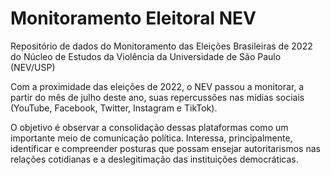 # Monitoramento Eleitoral NEV
Repositório de dados do Monitoramento das Eleições Brasileiras de 2022 do Núcleo de Estudos da Violência da Universidade de São Paulo (NEV/USP)

Com a proximidade das eleições de 2022, o NEV passou a monitorar, a partir do mês de julho deste ano, suas repercussões nas mídias sociais (YouTube, Facebook, Twitter, Instagram e TikTok).

O objetivo é observar a consolidação dessas plataformas como um importante meio de comunicação política. Interessa, principalmente, identificar e compreender posturas que possam ensejar autoritarismos nas relações cotidianas e a deslegitimação das instituições democráticas.  
